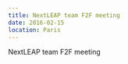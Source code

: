 ```yaml
---
title: NextLEAP team F2F meeting
date: 2016-02-15
location: Paris
---
```


NextLEAP team F2F meeting
